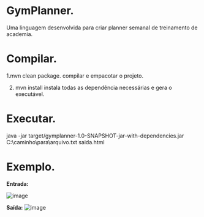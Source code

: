 # GymPlanner.
Uma linguagem desenvolvida para criar planner semanal de treinamento de academia.

# Compilar.
1.mvn clean package.
compilar e empacotar o projeto.

 2. mvn install
instala todas as dependência necessárias e gera o executável.


# Executar.
java -jar target/gymplanner-1.0-SNAPSHOT-jar-with-dependencies.jar C:\caminho\para\arquivo.txt saida.html

# Exemplo.
**Entrada:**

![image](https://github.com/Marmaye/TRABALHO6_COMPILADORES/assets/137102335/2a38626c-713c-4941-a91b-804c4ab11b54)

**Saída:**
![image](https://github.com/Marmaye/TRABALHO6_COMPILADORES/assets/137102335/9bfe50fe-75cb-4b93-af42-26d17b579222)
